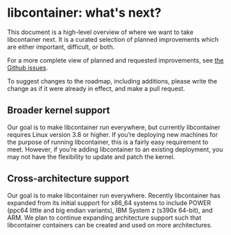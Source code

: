 # libcontainer: what's next?

This document is a high-level overview of where we want to take libcontainer next.
It is a curated selection of planned improvements which are either important, difficult, or both.

For a more complete view of planned and requested improvements, see [the Github issues](https://github.com/docker/libcontainer/issues).

To suggest changes to the roadmap, including additions, please write the change as if it were already in effect, and make a pull request.

## Broader kernel support

Our goal is to make libcontainer run everywhere, but currently libcontainer requires Linux version 3.8 or higher. If you’re deploying new machines for the purpose of running libcontainer, this is a fairly easy requirement to meet. However, if you’re adding libcontainer to an existing deployment, you may not have the flexibility to update and patch the kernel.

## Cross-architecture support

Our goal is to make libcontainer run everywhere. Recently libcontainer has
expanded from its initial support for x86_64 systems to include POWER (ppc64
little and big endian variants), IBM System z (s390x 64-bit), and ARM. We plan
to continue expanding architecture support such that libcontainer containers
can be created and used on more architectures.
